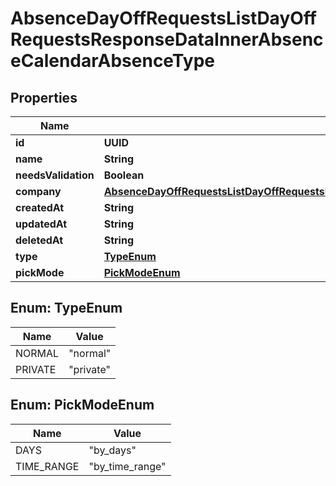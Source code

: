 

# AbsenceDayOffRequestsListDayOffRequestsResponseDataInnerAbsenceCalendarAbsenceType


## Properties

| Name | Type | Description | Notes |
|------------ | ------------- | ------------- | -------------|
|**id** | **UUID** |  |  [optional] |
|**name** | **String** |  |  [optional] |
|**needsValidation** | **Boolean** |  |  [optional] |
|**company** | [**AbsenceDayOffRequestsListDayOffRequestsResponseDataInnerAbsenceCalendarAbsenceTypeCompany**](AbsenceDayOffRequestsListDayOffRequestsResponseDataInnerAbsenceCalendarAbsenceTypeCompany.md) |  |  [optional] |
|**createdAt** | **String** |  |  [optional] |
|**updatedAt** | **String** |  |  [optional] |
|**deletedAt** | **String** |  |  [optional] |
|**type** | [**TypeEnum**](#TypeEnum) |  |  [optional] |
|**pickMode** | [**PickModeEnum**](#PickModeEnum) |  |  [optional] |



## Enum: TypeEnum

| Name | Value |
|---- | -----|
| NORMAL | &quot;normal&quot; |
| PRIVATE | &quot;private&quot; |



## Enum: PickModeEnum

| Name | Value |
|---- | -----|
| DAYS | &quot;by_days&quot; |
| TIME_RANGE | &quot;by_time_range&quot; |



